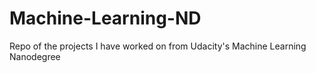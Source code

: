 # Machine-Learning-ND
Repo of the projects I have worked on from Udacity's Machine Learning Nanodegree
